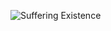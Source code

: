 ![Suffering Existence]([(https://community.wolfram.com/c/message_boards/get_message_attachment?messageId=1381000&attachment=a2.gif))
